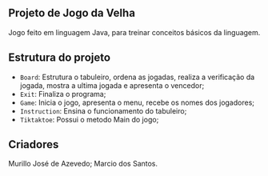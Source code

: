 ## Projeto de Jogo da Velha

Jogo feito em linguagem Java, para treinar conceitos básicos da linguagem.

## Estrutura do projeto

- `Board`: Estrutura o tabuleiro, ordena as jogadas, realiza a verificação da jogada, mostra a ultima jogada e apresenta o vencedor;
- `Exit`: Finaliza o programa;
- `Game`: Inicia o jogo, apresenta o menu, recebe os nomes dos jogadores;
- `Instruction`: Ensina o funcionamento do tabuleiro;
- `Tiktaktoe`: Possui o metodo Main do jogo;


## Criadores

Murillo José de Azevedo;
Marcio dos Santos.
